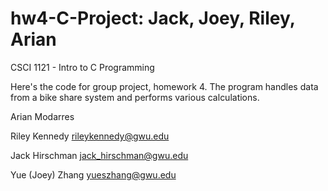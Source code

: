# hw4-C-Project: Jack, Joey, Riley, Arian
CSCI 1121 - Intro to C Programming

Here's the code for group project, homework 4.
The program handles data from a bike share system and performs various calculations.


Arian Modarres


Riley Kennedy 
rileykennedy@gwu.edu

Jack Hirschman
jack_hirschman@gwu.edu 

Yue (Joey) Zhang
yueszhang@gwu.edu
